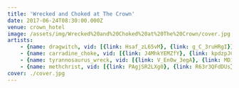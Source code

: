 ```yaml
---
title: 'Wrecked and Choked at The Crown'
date: 2017-06-24T08:30:00.000Z
venue: crown_hotel
image: /assets/img/Wrecked%20and%20Choked%20at%20The%20Crown/cover.jpg
artists:
    - {name: dragwitch, vid: [{link: Hsaf_zL65vM}, {link: g_C_3ruHRgI}]}
    - {name: carradine_choke, vid: [{link: J4MhkYEMZfY}, {link: kpdzpJC4NMs}, {link: GfNDXHNoBW8}, {link: wq4-Cmfzesk}]}
    - {name: tyrannosaurus_wreck, vid: [{link: V_En0w_3egA}, {link: MD1RaA2uJ1w}]}
    - {name: methchrist, vid: [{link: PAgjSR2LXg0}, {link: R63r3QFdDUs}]}
cover: ./cover.jpg
---
```

